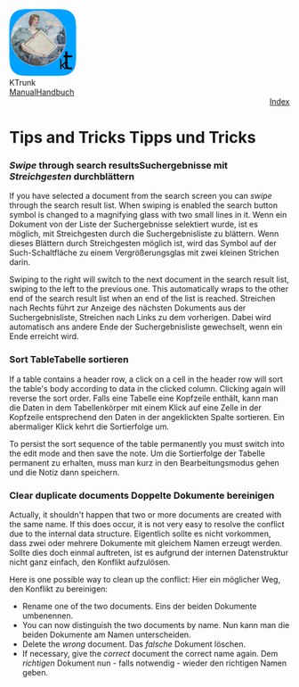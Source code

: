 <div class="logoRow">
  <div class="logoColumn logoColumnLeft">
    <img src="./../logo120.png">
  </div>
  <div class="logoColumn logoColumnRight">
    <div class="vCentered">
      <div class="logoTitle">KTrunk</div>
      <div class="logoTitle"><a href="./../Manual.html"><span class="en">Manual</span><span class="de">Handbuch</span></a></div>
      <div class="logoDescription" style="text-align: right;"><a href="Index.html">Index</a></div>
    </div>
  </div>
</div>
<h1>
  <span class="en">Tips and Tricks</span>
  <span class="de">Tipps und Tricks</span>
</h1>

<h3 id="SwipeSearchResults"><span class="en"><em>Swipe</em> through search results</span><span class="de">Suchergebnisse mit <em>Streichgesten</em> durchblättern</span></h3>
<p>
  <span class="en">If you have selected a document from the search screen you can <em>swipe</em> through the search result list. When swiping is enabled the search button symbol is changed to a magnifying glass with two small lines in it. </span>
  <span class="de">Wenn ein Dokument von der Liste der Suchergebnisse selektiert wurde, ist es möglich, mit Streichgesten durch die Suchergebnisliste zu blättern. Wenn dieses Blättern durch Streichgesten möglich ist, wird das Symbol auf der Such-Schaltfläche zu einem Vergrößerungsglas mit zwei kleinen Strichen darin.</span>
</p>
<p>
  <span class="en">Swiping to the right will switch to the next document in the search result list, swiping to the left to the previous one. This automatically wraps to the other end of the search result list when an end of the list is reached.</span>
  <span class="de">Streichen nach Rechts führt zur Anzeige des nächsten Dokuments aus der Suchergebnisliste, Streichen nach Links zu dem vorherigen. Dabei wird automatisch ans andere Ende der Suchergebnisliste gewechselt, wenn ein Ende erreicht wird.</span>
</p>

<h3 id="TableSort"><span class="en">Sort Table</span><span class="de">Tabelle sortieren</span></h3>
<p>
  <span class="en">If a table contains a header row, a click on a cell in the header row will sort the table's body according to data in the clicked column. Clicking again will reverse the sort order.</span>
  <span class="de">Falls eine Tabelle eine Kopfzeile enthält, kann man die Daten in dem Tabellenkörper mit einem Klick auf eine Zelle in der Kopfzeile entsprechend den Daten in der angeklickten Spalte sortieren. Ein abermaliger Klick kehrt die Sortierfolge um.</span>
</p>
<p>
  <span class="en">To persist the sort sequence of the table permanently you must switch into the edit mode and then save the note.</span>
  <span class="de">Um die Sortierfolge der Tabelle permanent zu erhalten, muss man kurz in den Bearbeitungsmodus gehen und die Notiz dann speichern.</span>
</p>

<h3>
  <span class="en">Clear duplicate documents</span>
  <span class="de">Doppelte Dokumente bereinigen</span>
</h3>
<p>
  <span class="en">Actually, it shouldn't happen that two or more documents are created with the same name. If this does occur, it is not very easy to resolve the conflict due to the internal data structure.</span>
  <span class="de">Eigentlich sollte es nicht vorkommen, dass zwei oder mehrere Dokumente mit gleichem Namen erzeugt werden. Sollte dies doch einmal auftreten, ist es aufgrund der internen Datenstruktur nicht ganz einfach, den Konflikt aufzulösen.</span>
</p>
<p>
  <span class="en">Here is one possible way to clean up the conflict:</span>
  <span class="de">Hier ein möglicher Weg, den Konflikt zu bereinigen:</span>
</p>
<ul>
  <li>
    <span class="en">Rename one of the two documents.</span>
    <span class="de">Eins der beiden Dokumente umbenennen.</span>
  </li>
  <li>
    <span class="en">You can now distinguish the two documents by name.</span>
    <span class="de">Nun kann man die beiden Dokumente am Namen unterscheiden.</span>
  </li>
  <li>
    <span class="en">Delete the <em>wrong</em> document.</span>
  <span class="de">Das <em>falsche</em> Dokument löschen.</span>
  </li>
  <li>
    <span class="en">If necessary, give the <em>correct</em> document the correct name again.</span>
  <span class="de">Dem <em>richtigen</em> Dokument nun - falls notwendig - wieder den richtigen Namen geben.</span>
  </li>
</ul>

